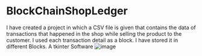 # BlockChainShopLedger
I have created a project in which a CSV file is given that contains the data of transactions that happened in the shop while selling the product to the customer. I used each transaction detail as a block. I have stored it in different Blocks.
 A tkinter Software 
 ![image](https://github.com/mdshamsfiroz/BlockChainShopLedger/assets/76830065/87715278-e5a3-48f6-95aa-5b8e9200e366)
